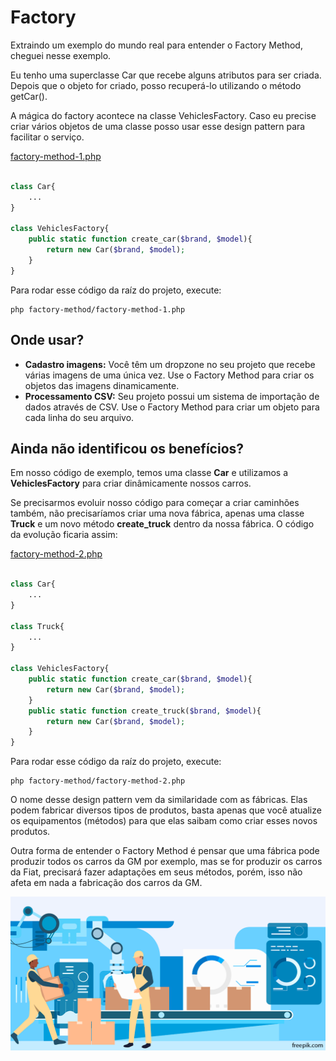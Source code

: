 # Factory
Extraindo um exemplo do mundo real para entender o Factory Method, cheguei nesse exemplo.

Eu tenho uma superclasse Car que recebe alguns atributos para ser criada. Depois que o objeto for criado, posso recuperá-lo utilizando o método getCar().

A mágica do factory acontece na classe VehiclesFactory. Caso eu precise criar vários objetos de uma classe posso usar esse design pattern para facilitar o serviço.

[factory-method-1.php](factory-method-1.php)

```php

class Car{
    ...
}

class VehiclesFactory{
    public static function create_car($brand, $model){
        return new Car($brand, $model);
    }
}
```

Para rodar esse código da raíz do projeto, execute:
```console
php factory-method/factory-method-1.php
```

## Onde usar?
* **Cadastro imagens:** Você têm um dropzone no seu projeto que recebe várias imagens de uma única vez. Use o Factory Method para criar os objetos das imagens dinamicamente. 
* **Processamento CSV:** Seu projeto possui um sistema de importação de dados através de CSV. Use o Factory Method para criar um objeto para cada linha do seu arquivo.

## Ainda não identificou os benefícios?
Em nosso código de exemplo, temos uma classe **Car** e utilizamos a **VehiclesFactory** para criar dinâmicamente nossos carros.

Se precisarmos evoluir nosso código para começar a criar caminhões também, não precisaríamos criar uma nova fábrica, apenas uma classe **Truck** e um novo método **create_truck** dentro da nossa fábrica. O código da evolução ficaria assim:

[factory-method-2.php](factory-method-2.php)
```php

class Car{
    ...
}

class Truck{
    ...
}

class VehiclesFactory{
    public static function create_car($brand, $model){
        return new Car($brand, $model);
    }
    public static function create_truck($brand, $model){
        return new Car($brand, $model);
    }
}
```

Para rodar esse código da raíz do projeto, execute:
```console
php factory-method/factory-method-2.php
```

O nome desse design pattern vem da similaridade com as fábricas. Elas podem fabricar diversos tipos de produtos, basta apenas que você atualize os equipamentos (métodos) para que elas saibam como criar esses novos produtos.

Outra forma de entender o Factory Method é pensar que uma fábrica pode produzir todos os carros da GM por exemplo, mas se for produzir os carros da Fiat, precisará fazer adaptações em seus métodos, porém, isso não afeta em nada a fabricação dos carros da GM.

![alt text](./factory-method.png "Factory Method")